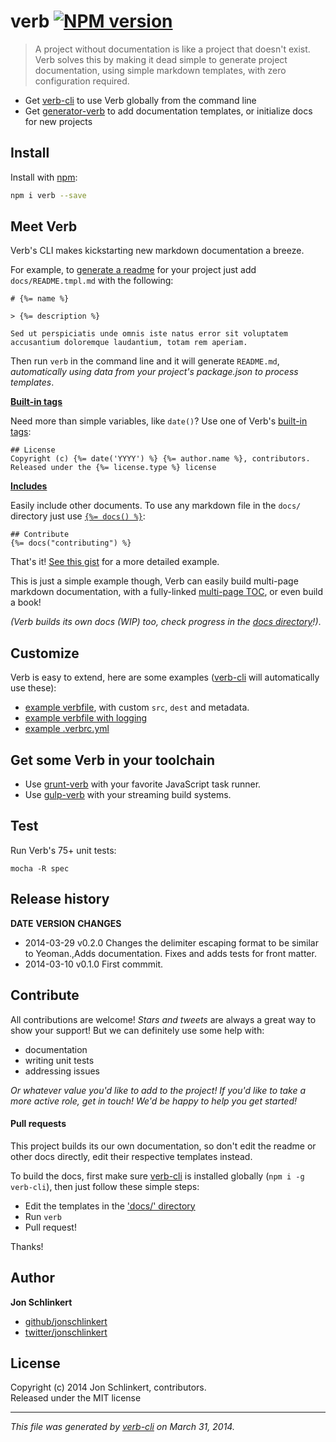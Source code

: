 # verb [![NPM version](https://badge.fury.io/js/verb.png)](http://badge.fury.io/js/verb)

> A project without documentation is like a project that doesn't exist. Verb solves this by making it dead simple to generate project documentation, using simple markdown templates, with zero configuration required.

* Get [verb-cli](https://github.com/assemble/verb-cli) to use Verb globally from the command line
* Get [generator-verb](https://github.com/assemble/generator-verb) to add documentation templates, or initialize docs for new projects

## Install
Install with [npm](npmjs.org):

```bash
npm i verb --save
```

## Meet Verb
Verb's CLI makes kickstarting new markdown documentation a breeze.

For example, to [generate a readme](https://github.com/assemble/generator-verb) for your project just add `docs/README.tmpl.md` with the following:

```
# {%= name %}

> {%= description %}

Sed ut perspiciatis unde omnis iste natus error sit voluptatem
accusantium doloremque laudantium, totam rem aperiam.
```
Then run `verb` in the command line and it will generate `README.md`, _automatically using data from your project's package.json to process templates_.

**[Built-in tags](./DOCS.md#tags.md)**

Need more than simple variables, like `date()`? Use one of Verb's [built-in tags](./DOCS.md#date-format):

```
## License
Copyright (c) {%= date('YYYY') %} {%= author.name %}, contributors.
Released under the {%= license.type %} license
```

**[Includes](./DOCS.md#include)**

Easily include other documents. To use any markdown file in the `docs/` directory just use [`{%= docs() %}`](./DOCS.md/#tags.md#docs):

```
## Contribute
{%= docs("contributing") %}
```

That's it! [See this gist](https://gist.github.com/jonschlinkert/9712957) for a more detailed example.

This is just a simple example though, Verb can easily build multi-page markdown documentation, with a fully-linked [multi-page TOC](./DOCS.md#toc.md), or even build a book!

_(Verb builds its own docs (WIP) too, check progress in the [docs directory](./docs)!)_.



## Customize

Verb is easy to extend, here are some examples ([verb-cli](https://github.com/assemble/verb-cli) will automatically use these):

* [example verbfile](https://gist.github.com/jonschlinkert/9685280), with custom `src`, `dest` and metadata.
* [example verbfile with logging](https://gist.github.com/jonschlinkert/9685144)
* [example .verbrc.yml](https://gist.github.com/jonschlinkert/9686195)

## Get some Verb in your toolchain

* Use [grunt-verb](https://github.com/assemble/grunt-verb) with your favorite JavaScript task runner.
* Use [gulp-verb](https://github.com/assemble/gulp-verb) with your streaming build systems.

## Test
Run Verb's 75+ unit tests:

```
mocha -R spec
```

## Release history
**DATE**       **VERSION**   **CHANGES**                                                        
* 2014-03-29   v0.2.0        Changes the delimiter escaping format to be similar to Yeoman.,Adds
                             documentation. Fixes and adds tests for front matter.              
* 2014-03-10   v0.1.0        First commmit.                                                     

## Contribute
All contributions are welcome! _Stars and tweets_ are always a great way to show your support! But we can definitely use some help with:

* documentation
* writing unit tests
* addressing issues

_Or whatever value you'd like to add to the project! If you'd like to take a more active role, get in touch! We'd be happy to help you get started!_

#### Pull requests

This project builds its our own documentation, so don't edit the readme or other docs directly, edit their respective templates instead.

To build the docs, first make sure [verb-cli](https://github.com/assemble/verb-cli) is installed globally (`npm i -g verb-cli`), then just follow these simple steps:

* Edit the templates in the ['docs/' directory](./docs)
* Run `verb`
* Pull request!

Thanks!

## Author

**Jon Schlinkert**

+ [github/jonschlinkert](https://github.com/jonschlinkert)
+ [twitter/jonschlinkert](http://twitter.com/jonschlinkert)

## License
Copyright (c) 2014 Jon Schlinkert, contributors.  
Released under the MIT license

***

_This file was generated by [verb-cli](https://github.com/assemble/verb-cli) on March 31, 2014._